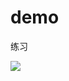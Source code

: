# demo
练习
<html>
<head>
    <title></title>
</head>
<body>
<img src="http://img3.duitang.com/uploads/item/201606/13/20160613114542_LPd8J.jpeg"/>
</body>
</html>
